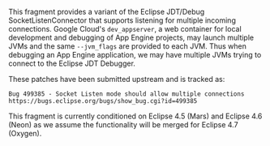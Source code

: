 This fragment provides a variant of the Eclipse JDT/Debug
SocketListenConnector that supports listening for multiple incoming
connections.  Google Cloud's `dev_appserver`, a web container for
local development and debugging of App Engine projects, may launch
multiple JVMs and the same `--jvm_flags` are provided to each JVM.
Thus when debugging an App Engine application, we may have multiple
JVMs trying to connect to the Eclipse JDT Debugger.

These patches have been submitted upstream and is tracked as:

    Bug 499385 - Socket Listen mode should allow multiple connections
    https://bugs.eclipse.org/bugs/show_bug.cgi?id=499385

This fragment is currently conditioned on Eclipse 4.5 (Mars) and
Eclipse 4.6 (Neon) as we assume the functionality will be merged for
Eclipse 4.7 (Oxygen).
